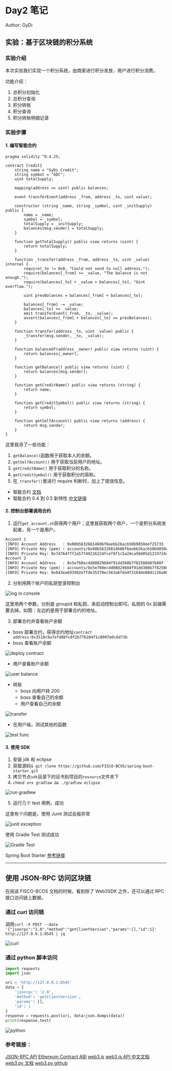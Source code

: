 # Day2 笔记

Author: GyDi

## 实验：基于区块链的积分系统

### 实验介绍

本次实验我们实现一个积分系统，由商家进行积分发放，用户进行积分消费。

功能介绍：

1. 总积分初始化
2. 总积分查询
3. 积分转账
4. 积分查询
5. 积分转账明细记录

### 实验步骤

#### 1. 编写智能合约

```solidity
pragma solidity ^0.4.25;

contract Credit{
    string name = "GyDi Credit";
    string symbol = "GDC";
    uint totalSupply;

    mapping(address => uint) public balances;

    event transferEvent(address _from, address _to, uint value);

    constructor (string _name, string _symbol, uint _initSupply) public {
        name = _name;
        symbol = _symbol;
        totalSupply = _initSupply;
        balances[msg.sender] = totalSupply;
    }

    function getTotalSupply() public view returns (uint) {
        return totalSupply;
    }

    function _transfer(address _from, address _to, uint _value) internal {
        require(_to != 0x0, "Could not send to null address.");
        require(balances[_from] >= _value, "The balance is not enough.");
        require(balances[_to] + _value > balances[_to], "Uint overflow.");

        uint prevBalances = balances[_from] + balances[_to];

        balances[_from] -= _value;
        balances[_to] += _value;
        emit transferEvent(_from, _to, _value);
        assert(balances[_from] + balances[_to] == prevBalances);
    }

    function transfer(address _to, uint _value) public {
        _transfer(msg.sender, _to, _value);
    }

    function balanceOf(address _owner) public view returns (uint) {
        return balances[_owner];
    }

    function getBalance() public view returns (uint) {
        return balances[msg.sender];
    }

    function getCreditName() public view returns (string) {
        return name;
    }

    function getCreditSymbol() public view returns (string) {
        return symbol;
    }

    function getSelfAccount() public view returns (address) {
        return msg.sender;
    }
}
```

这里我添了一些功能：

1. `getBalance()`函数用于获取本人的余额。
2. `getSelfAccount()` 用于获取当前用户的地址。
3. `getCreditName()` 用于获取积分的名称。
4. `getCreditSymbol()` 用于获取积分的简称。
5. 在`_transfer()`里进行 require 判断时，加上了错误信息。

- 智能合约 [文档](https://solidity-cn.readthedocs.io/zh/develop/)
- 智能合约 0.4 到 0.5 新特性 [中文链接](https://zhuanlan.zhihu.com/p/54169418)

#### 2. 控制台部署调用合约

1. 运行`get_account.sh`获得两个用户；这里我获取两个用户，一个是积分系统发起者，另一个是用户。

```txt
Account 1
[INFO] Account Address   : 0x00b56326814606f6eebb26acb50b9850eef25733
[INFO] Private Key (pem) : accounts/0x00b56326814606f6eebb26acb50b9850eef25733.pem
[INFO] Private Key: 0x747647ff2a57f4921622dfcef9f1c5a24ca50d05d1219724ce8c29247f0cdcf9
Account 2
[INFO] Account Address   : 0x5e760ecdd08829684f91dd308b7f82588d07b88f
[INFO] Private Key (pem) : accounts/0x5e760ecdd08829684f91dd308b7f82588d07b88f.pem
[INFO] Private Key: 0x643ea693992e7fde35370ec563a6fda4f3164de88d1126a087459f0fba25923f
```

2. 分别用两个账户的私钥登录控制台

![log in console](./assets/flameshot-1.png)

这里用两个参数，分别是 groupid 和私钥，来启动控制台即可。私钥的 0x 前缀需要去掉。如图：左边的是用于部署合约的地址。

3. 部署合约并查看账户余额

- boss 部署合约，获得合约地址`contract address:0x3518c9a7efd08fc0f2b77b284f1c0097e0c6d73b`
- boss 查看账户余额

![deploy contract](./assets/flameshot-06-16-5638.png)

- 用户查看账户余额

![user balance](./assets/flameshot-06-16-4942.png)

- 转账
  - boss 向用户转 200
  - boss 查看自己的余额
  - 用户查看自己的余额

![transfer](./assets/flameshot-06-16-3148.png)

- 在用户端，测试其他的函数

![test func](./assets/flameshot-0616183000.png)

#### 3. 使用 SDK

1. 安装 jdk 和 eclipse
2. 获取源码`$ git clone https://github.com/FISCO-BCOS/spring-boot-starter.git`
3. 拷贝节点`sdk`目录下的证书到项目的`resource`文件夹下
4. `chmod u+x gradlew && ./gradlew eclipse`

![run gradlew](./assets/flameshot-0616194913.png)

5. 运行几个 test 用例，成功

这里有个问题是，使用 Junit 测试会报异常

![junit exception](assets/flameshot-0616191912.png)

使用 Gradle Test 测试成功

![Gradle Test](assets/flameshot-0616191847.png)

Spring Boot Starter [参考链接](https://github.com/FISCO-BCOS/spring-boot-starter/blob/master/doc/README_CN.md)

---

## 使用 JSON-RPC 访问区块链

在阅读 FISCO-BCOS 文档的时候，看到除了 Web3SDK 之外，还可以通过 RPC 接口访问链上数据。

### 通过 curl 访问链

调用`curl -X POST --data '{"jsonrpc":"2.0","method":"getClientVersion","params":[],"id":1}' http://127.0.0.1:8545 | jq`

![curl](assets/flameshot-0616202538.png)

### 通过 python 脚本访问

```python
import requests
import json

uri = 'http://127.0.0.1:8545'
data = {
    'jsonrpc': '2.0',
    'method': 'getClientVersion',
    'params': [],
    'id': 1
}
response = requests.post(uri, data=json.dumps(data))
print(response.text)
```

![python](./assets/flameshot-0616214134.png)

### 参考链接：

[JSON-RPC API](https://fisco-bcos-documentation.readthedocs.io/zh_CN/release-2.0/docs/api.html#getclientversion)
[Ethereum Contract ABI](https://solidity.readthedocs.io/en/latest/abi-spec.html)
[web3.js](https://web3js.readthedocs.io/en/1.0/callbacks-promises-events.html)
[web3.js API 中文文档](https://www.cnblogs.com/zdz8207/p/qkl-web3-js-api.html)
[web3.py 文档](https://web3py.readthedocs.io/en/stable/quickstart.html)
[web3.py github](https://github.com/pipermerriam/web3.py)
